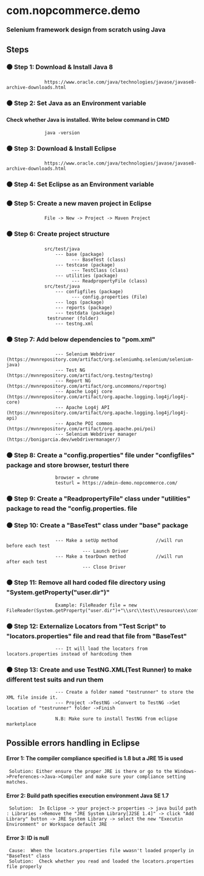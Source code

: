 # com.nopcommerce.demo
### Selenium framework design from scratch using Java

## Steps
###  ⚫ Step 1: Download & Install Java 8
                  https://www.oracle.com/java/technologies/javase/javase8-archive-downloads.html
                
                
###  ⚫ Step 2: Set Java as an Environment variable
            
####            Check whether Java is installed. Write below command in CMD 
                  java -version 


###  ⚫ Step 3: Download & Install Eclipse
                  https://www.oracle.com/java/technologies/javase/javase8-archive-downloads.html
                
                
###  ⚫ Step 4:  Set Eclipse as an Environment variable
            
            
###  ⚫ Step 5: Create a new maven project in Eclipse
                  File -> New -> Project -> Maven Project       
                  
                  
###  ⚫ Step 6: Create project structure
                  src/test/java
                      --- base (package)
                            --- BaseTest (class)
                      --- testcase (package)
                            --- TestClass (class)
                      --- utilities (package)
                            --- ReadpropertyFile (class)  
                  src/test/java
                      --- configfiles (package)
                            --- config.properties (File)
                      --- logs (package)
                      --- reports (package)
                      --- testdata (package)
                   testrunner (folder)
                      --- testng.xml
                      
                      
###  ⚫ Step 7: Add below dependencies to "pom.xml"
                      --- Selenium Webdriver         (https://mvnrepository.com/artifact/org.seleniumhq.selenium/selenium-java)
                      --- Test NG                    (https://mvnrepository.com/artifact/org.testng/testng)
                      --- Report NG                  (https://mvnrepository.com/artifact/org.uncommons/reportng)
                      --- Apache Log4j core          (https://mvnrepository.com/artifact/org.apache.logging.log4j/log4j-core) 
                      --- Apache Log4j API           (https://mvnrepository.com/artifact/org.apache.logging.log4j/log4j-api) 
                      --- Apache POI common          (https://mvnrepository.com/artifact/org.apache.poi/poi) 
                      --- Selenium Webdriver manager (https://bonigarcia.dev/webdrivermanager/)


###  ⚫ Step 8: Create a "config.properties" file under "configfiles" package and store browser, testurl there
                      browser = chrome
                      testurl = https://admin-demo.nopcommerce.com/
                
                
###  ⚫ Step 9: Create a "ReadpropertyFile" class under "utilities" package to read the "config.properties. file


###  ⚫ Step 10: Create a "BaseTest" class under "base" package
                      --- Make a setUp method              //will run before each test
                                --- Launch Driver
                      --- Make a tearDown method           //will run after each test
                                --- Close Driver
                      
                      
###  ⚫ Step 11: Remove all hard coded file directory using "System.getProperty("user.dir")"
                      Example: FileReader file = new FileReader(System.getProperty("user.dir")+"\\src\\test\\resources\\configfiles\\config.properties");
                      
                      
###  ⚫ Step 12: Externalize Locators from "Test Script" to "locators.properties" file and read that file from "BaseTest"
                      --- It will load the locators from locators.properties instead of hardcoding them


###  ⚫ Step 13: Create and use TestNG.XML(Test Runner) to make different test suits and run them
                      --- Create a folder named "testrunner" to store the XML file inside it.
                      --- Project ->TestNG ->Convert to TestNG ->Set location of "testrunner" folder ->Finish

                      N.B: Make sure to install TestNG from eclipse marketplace
                      
                      
## Possible errors handling in Eclipse
#### Error 1: The compiler compliance specified is 1.8 but a JRE 15 is used
     Solution: Either ensure the proper JRE is there or go to the Windows->Preferences->Java->Compiler and make sure your compliance setting matches.


#### Error 2: Build path specifies execution environment Java SE 1.7
     Solution:  In Eclipse -> your project-> properties -> java build path : Libraries ->Remove the "JRE System Library[J2SE 1.4]" -> click "Add Library" button -> JRE System Library -> select the new "Executin Environment" or Workspace default JRE


#### Error 3: ID is null
     Cause:  When the locators.properties file wwasn't loaded properly in "BaseTest" class
     Solution:  Check whether you read and loaded the locators.properties file properly
